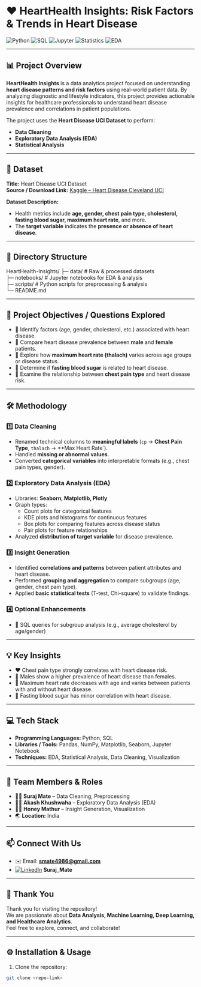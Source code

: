 # ❤️ HeartHealth Insights: Risk Factors & Trends in Heart Disease

![Python](https://img.shields.io/badge/Python-3776AB?style=for-the-badge&logo=python&logoColor=white)
![SQL](https://img.shields.io/badge/SQL-4479A1?style=for-the-badge&logo=MySQL&logoColor=white)
![Jupyter](https://img.shields.io/badge/Jupyter-F37626?style=for-the-badge&logo=jupyter&logoColor=white)
![Statistics](https://img.shields.io/badge/Statistics-008080?style=for-the-badge&logo=gnuplot&logoColor=white)
![EDA](https://img.shields.io/badge/EDA-FF6F00?style=for-the-badge&logo=apacheairflow&logoColor=white)

---

## 📊 Project Overview
**HeartHealth Insights** is a data analytics project focused on understanding **heart disease patterns and risk factors** using real-world patient data. By analyzing diagnostic and lifestyle indicators, this project provides actionable insights for healthcare professionals to understand heart disease prevalence and correlations in patient populations.

The project uses the **Heart Disease UCI Dataset** to perform:  
- **Data Cleaning**  
- **Exploratory Data Analysis (EDA)**  
- **Statistical Analysis**

---

## 📁 Dataset
**Title:** Heart Disease UCI Dataset  
**Source / Download Link:** [Kaggle – Heart Disease Cleveland UCI](https://www.kaggle.com/datasets/cherngs/heart-disease-cleveland-uci)

**Dataset Description:**  
- Health metrics include **age, gender, chest pain type, cholesterol, fasting blood sugar, maximum heart rate**, and more.  
- The **target variable** indicates the **presence or absence of heart disease**.

---

## 📂 Directory Structure
HeartHealth-Insights/
├─ data/             # Raw & processed datasets  
├─ notebooks/        # Jupyter notebooks for EDA & analysis  
├─ scripts/          # Python scripts for preprocessing & analysis  
└─ README.md


---

## 🎯 Project Objectives / Questions Explored
- 🔹 Identify factors (age, gender, cholesterol, etc.) associated with heart disease.  
- 🔹 Compare heart disease prevalence between **male** and **female** patients.  
- 🔹 Explore how **maximum heart rate (thalach)** varies across age groups or disease status.  
- 🔹 Determine if **fasting blood sugar** is related to heart disease.  
- 🔹 Examine the relationship between **chest pain type** and heart disease risk.

---

## 🛠️ Methodology

### 1️⃣ Data Cleaning
- Renamed technical columns to **meaningful labels** (`cp` → **Chest Pain Type**, `thalach` → **Max Heart Rate`).  
- Handled **missing or abnormal values**.  
- Converted **categorical variables** into interpretable formats (e.g., chest pain types, gender).

### 2️⃣ Exploratory Data Analysis (EDA)
- Libraries: **Seaborn, Matplotlib, Plotly**  
- Graph types:  
  - Count plots for categorical features  
  - KDE plots and histograms for continuous features  
  - Box plots for comparing features across disease status  
  - Pair plots for feature relationships  
- Analyzed **distribution of target variable** for disease prevalence.

### 3️⃣ Insight Generation
- Identified **correlations and patterns** between patient attributes and heart disease.  
- Performed **grouping and aggregation** to compare subgroups (age, gender, chest pain type).  
- Applied **basic statistical tests** (T-test, Chi-square) to validate findings.

### 4️⃣ Optional Enhancements
- 🔹 SQL queries for subgroup analysis (e.g., average cholesterol by age/gender)  

---

## 💡 Key Insights 
- ❤️ Chest pain type strongly correlates with heart disease risk.  
- 👨 Males show a higher prevalence of heart disease than females.  
- 💓 Maximum heart rate decreases with age and varies between patients with and without heart disease.  
- 🍬 Fasting blood sugar has minor correlation with heart disease.

---

## 💻 Tech Stack
- **Programming Languages:** Python, SQL  
- **Libraries / Tools:** Pandas, NumPy, Matplotlib, Seaborn, Jupyter Notebook  
- **Techniques:** EDA, Statistical Analysis, Data Cleaning, Visualization  

---

## 👥 Team Members & Roles
- 👨‍💻 **Suraj Mate** – Data Cleaning, Preprocessing  
- 👨‍💻 **Akash Khushwaha** – Exploratory Data Analysis (EDA)  
- 👨‍💻 **Honey Mathur** – Insight Generation, Visualization  
- 🌏 **Location:** India  

---

## 📫 Connect With Us
- ✉️ Email: **smate4986@gmail.com**  
- [![LinkedIn](https://img.shields.io/badge/LinkedIn-0077B5?style=for-the-badge&logo=linkedin&logoColor=white)](https://www.linkedin.com/in/suraj-mate12/) **Suraj_Mate**


---

## 🙏 Thank You
Thank you for visiting the repository!  
We are passionate about **Data Analysis, Machine Learning, Deep Learning, and Healthcare Analytics**.  
Feel free to explore, connect, and collaborate!

---

## ⚙️ Installation & Usage
1. Clone the repository:  
```bash
git clone <repo-link>
